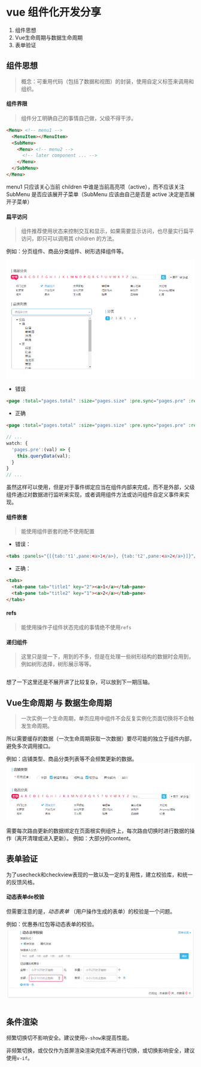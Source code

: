 # vue 组件化开发分享

1. 组件思想
2. Vue生命周期与数据生命周期
3. 表单验证


## 组件思想

> 概念：可重用代码（包括了数据和视图）的封装，使用自定义标签来调用和组织。

#### 组件界限

> 组件分工明确自己的事情自己做，父级不得干涉。

``` html
<Menu> <!-- menu1 -->
  <MenuItem></MenuItem>
  <SubMenu>
    <Menu> <!-- menu2 -->
      <!-- later component ... -->
    </Menu>
  </SubMenu>
</Menu>
```

menu1 只应该关心当前 children 中谁是当前高亮项（active），而不应该关注 SubMenu 是否应该展开子菜单（SubMenu 应该由自己是否是 active 决定是否展开子菜单）

#### 扁平访问

> 组件推荐使用状态来控制交互和显示，如果需要显示访问，也尽量实行扁平访问，即只可以调用其 children 的方法。

例如：分页组件、商品分类组件、树形选择组件等。

![imgs](./imgs/3.png)

* 错误
``` html
<page :total="pages.total" :size="pages.size" :pre.sync="pages.pre" :redirect="false" @click="queryData(pre)"></page>
```

* 正确
``` html
<page :total="pages.total" :size="pages.size" :pre.sync="pages.pre" :redirect="false"></page>
```
``` js
// ...
watch: {
  'pages.pre':(val) => {
    this.queryData(val);
  }
}
// ...
```

虽然这样可以使用，但是对于事件绑定应当在组件内部来完成，而不是外部，父级组件通过对数据进行监听来实现，或者调用组件方法或访问组件自定义事件来实现。

#### 组件嵌套

> 能使用组件嵌套的绝不使用配置

* 错误：
``` html
<tabs :panels="{[{tab:'t1',pane:<a>1</a>}, {tab:'t2',pane:<a>2</a>}]}"/>
```
* 正确：
``` html
<tabs>
  <tab-pane tab="title1" key="2"><a>1</a></tab-pane>
  <tab-pane tab="title2" key="1"><a>2</a></tab-pane>
</tabs>
```

#### refs

> 能使用操作子组件状态完成的事情绝不使用`refs`

#### 递归组件

> 这里只是提一下，用到的不多，但是在处理一些树形结构的数据时会用到，例如树形选择，树形展示等等。

``` html

```

想了一下这里还是不展开讲了比较复杂，可以放到下一期压轴。

## Vue生命周期 与 数据生命周期

> 一次实例一个生命周期，单页应用中组件不会反复实例化页面切换将不会触发生命周期。

所以需要缓存的数据（一次生命周期获取一次数据）要尽可能的独立于组件内部，避免多次调用接口。

例如：店铺类型、商品分类列表等不会频繁更新的数据。
![imgs](./imgs/1.png)

需要每次路由更新的数据绑定在页面根实例组件上，每次路由切换时进行数据的操作（离开清理或进入更新）。
例如：大部分的content。

## 表单验证

为了usecheck和checkview表现的一致以及一定的复用性，建立校验库，和统一的反馈风格。

#### 动态表单de校验
但需要注意的是，*动态表单* （用户操作生成的表单）的校验是一个问题。

例如：优惠券/红包等动态表单的校验。
![imgs](./imgs/4.png)

``` js

```

## 条件渲染

频繁切换切不影响安全。建议使用`v-show`来提高性能。

非频繁切换，或仅仅作为首屏渲染渲染完成不再进行切换，或切换影响安全，建议使用`v-if`。
